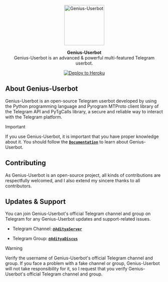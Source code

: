 <p align="center">
<a href="https://github.com/AdityaHalder/Genius-Userbot"><img src="AdityaHalder/resource/images/Genius.png" height="128" width="128" alt="Genius-Userbot"/></a>
</p>

<p align="center">
<b>Genius-Userbot</b><br/>
Genius-Userbot is an advanced & powerful multi-featured Telegram userbot.
</p>

<p align="center">
<a href="https://heroku.com/deploy?template=https://github.com/Lvxkyispro/Genius-Userbot/">
<img src="AdityaHalder/resource/images/Heroku.svg" alt="Deploy to Heroku"></a>
</p>

<h2>About Genius-Userbot</h2>
<p title="Genius-Userbot">Genius-Userbot is an open-source Telegram userbot developed by using the Python programming language and Pyrogram MTProto client library of the Telegram API and PyTgCalls library, a secure and reliable way to interact with the Telegram platform.</p>

> [!IMPORTANT]
> If you use Genius-Userbot, it is important that you have proper knowledge about it. You should follow the [**`Documentation`**](https://t.me/adityaserver) to learn about Genius-Userbot.

<h2>Contributing</h2>
<p title="Contributing">As Genius-Userbot is an open-source project, all kinds of contributions are respectfully welcomed, and I also extend my sincere thanks to all contributors.</p>

<h2>Updates & Support</h2>
<p title="Support">You can join Genius-Userbot's official Telegram channel and group on Telegram for any Genius-Userbot updates and support-related issues.</p>

- Telegram Channel: [**`@AdityaServer`**](https://t.me/adityaserver)

- Telegram Group: [**`@AdityaDiscus`**](https://t.me/adityadiscus)
> [!WARNING]  
> Verify the username of Genius-Userbot's official Telegram channel and group. If you face a problem with a fake channel or group, Genius-Userbot will not take responsibility for it, so I request that you verify Genius-Userbot's official Telegram channel and group.
